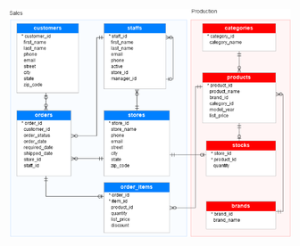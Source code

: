 <!-- ![](./SQL-Server-Sample-Database.png) -->

[![](./SQL-Server-Sample-Database.png)](https://www.sqlservertutorial.net/sql-server-sample-database/)

<!-- [<img src="./SQL-Server-Sample-Database.png" width= 100 height= 100>](https://www.sqlservertutorial.net/sql-server-sample-database/) -->